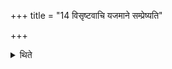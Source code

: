 +++
title = "14 विसृष्टवाचि यजमाने सम्प्रेष्यति"

+++

<details><summary>थिते</summary>

विसृष्टवाचि यजमाने सम्प्रेष्यति वीणागणकिनो देवैरिमं यजमानं सङ्गायतेति १४
</details>
